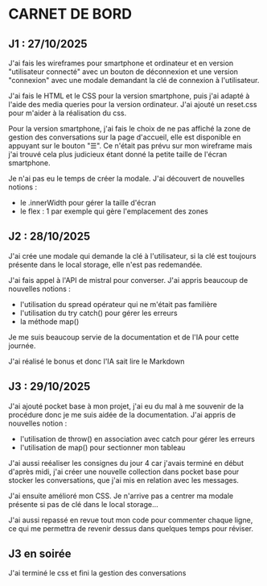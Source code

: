 # CARNET DE BORD

## J1 : 27/10/2025

J'ai fais les wireframes pour smartphone et ordinateur et en version 
"utilisateur connecté" avec un bouton de déconnexion et une version 
"connexion" avec une modale demandant la clé de connexion à l'utilisateur.

J'ai fais le HTML et le CSS pour la version smartphone, puis j'ai adapté à
l'aide des media queries pour la version ordinateur.
J'ai ajouté un reset.css pour m'aider à la réalisation du css.

Pour la version smartphone, j'ai fais le choix de ne pas affiché la zone de gestion des conversations sur la page d'accueil, elle est disponible en appuyant sur le bouton "☰". Ce n'était pas prévu sur mon wireframe mais j'ai trouvé cela plus judicieux étant donné la petite taille de l'écran smartphone.

Je n'ai pas eu le temps de créer la modale.
J'ai découvert de nouvelles notions : 
- le .innerWidth pour gérer la taille d'écran
- le flex : 1 par exemple qui gère l'emplacement des zones

## J2 : 28/10/2025

J'ai crée une modale qui demande la clé à l'utilisateur, si la clé est toujours présente dans le local storage, elle n'est pas redemandée.

J'ai fais appel à l'API de mistral pour converser. J'ai appris beaucoup de nouvelles notions : 
- l'utilisation du spread opérateur qui ne m'était pas familière
- l'utilisation du try catch() pour gérer les erreurs
- la méthode map()

Je me suis beaucoup servie de la documentation et de l'IA pour cette journée.

J'ai réalisé le bonus et donc l'IA sait lire le Markdown

## J3 : 29/10/2025

J'ai ajouté pocket base à mon projet, j'ai eu du mal à me souvenir de la procédure donc je me suis aidée de la documentation.
J'ai appris de nouvelles notion : 
- l'utilisation de throw() en association avec catch pour gérer les erreurs
- l'utilisation de map() pour sectionner mon tableau

J'ai aussi reéaliser les consignes du jour 4 car j'avais terminé en début d'après midi, j'ai créer une nouvelle collection dans pocket base pour stocker les conversations, que j'ai mis en relation avec les messages. 

J'ai ensuite amélioré mon CSS.
Je n'arrive pas a centrer ma modale présente si pas de clé dans le local storage...

J'ai aussi repassé en revue tout mon code pour commenter chaque ligne, ce qui me permettra de revenir dessus dans quelques temps pour réviser.

## J3 en soirée

J'ai terminé le css et fini la gestion des conversations